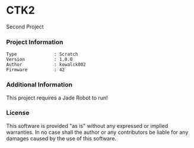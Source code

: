 CTK2
================

Second Project

### Project Information
```
Type              : Scratch
Version           : 1.0.0
Author            : kowalck002
Firmware          : 42
```

### Additional Information
This project requires a Jade Robot to run!

### License
This software is provided "as is" without any expressed or implied warranties.  In no case shall the author or any contributors be liable for any damages caused by the use of this software.

